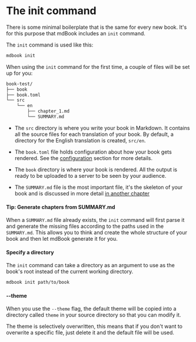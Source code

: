 # The init command

There is some minimal boilerplate that is the same for every new book. It's for
this purpose that mdBook includes an `init` command.

The `init` command is used like this:

```bash
mdbook init
```

When using the `init` command for the first time, a couple of files will be set
up for you:
```bash
book-test/
├── book
├── book.toml
└── src
    └── en
        ├── chapter_1.md
        └── SUMMARY.md
```

- The `src` directory is where you write your book in Markdown. It contains all
  the source files for each translation of your book. By default, a directory
  for the English translation is created, `src/en`.

- The `book.toml` file holds configuration about how your book gets rendered.
  See the [configuration](../format/config.md) section for more details.

- The `book` directory is where your book is rendered. All the output is ready
  to be uploaded to a server to be seen by your audience.

- The `SUMMARY.md` file is the most important file, it's the skeleton of your
  book and is discussed in more detail [in another
  chapter](../format/summary.md)

#### Tip: Generate chapters from SUMMARY.md

When a `SUMMARY.md` file already exists, the `init` command will first parse it
and generate the missing files according to the paths used in the `SUMMARY.md`.
This allows you to think and create the whole structure of your book and then
let mdBook generate it for you.

#### Specify a directory

The `init` command can take a directory as an argument to use as the book's root
instead of the current working directory.

```bash
mdbook init path/to/book
```

#### --theme

When you use the `--theme` flag, the default theme will be copied into a
directory called `theme` in your source directory so that you can modify it.

The theme is selectively overwritten, this means that if you don't want to
overwrite a specific file, just delete it and the default file will be used.
